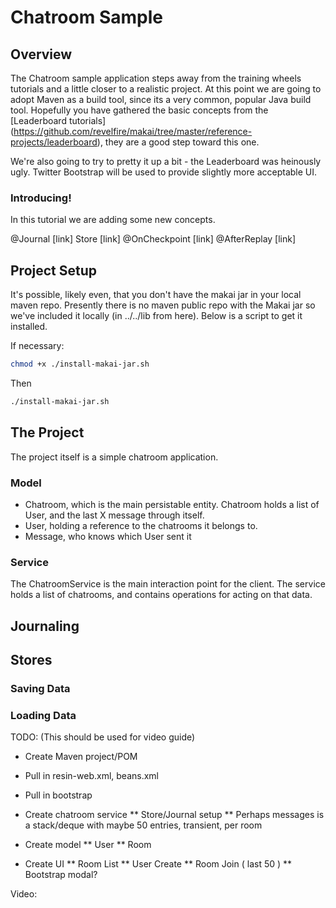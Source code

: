 # Chatroom Sample

## Overview

The Chatroom sample application steps away from the training wheels tutorials and a little closer to a realistic
project. At this point we are going to adopt Maven as a build tool, since its a very common, popular Java build
tool. Hopefully you have gathered the basic concepts from the [Leaderboard tutorials]
(https://github.com/revelfire/makai/tree/master/reference-projects/leaderboard), they are a good step toward this one.

We're also going to try to pretty it up a bit - the Leaderboard was heinously ugly. Twitter Bootstrap will be used to provide slightly more acceptable UI.

### Introducing!
In this tutorial we are adding some new concepts.

@Journal [link]
Store [link]
@OnCheckpoint [link]
@AfterReplay [link]

## Project Setup
It's possible, likely even, that you don't have the makai jar in your local maven repo. Presently there is no
maven public repo with the Makai jar so we've included it locally (in ../../lib from here). Below is a script
to get it installed.

If necessary:

```bash
chmod +x ./install-makai-jar.sh 
```
Then
```bash
./install-makai-jar.sh
```

## The Project
The project itself is a simple chatroom application.

### Model
* Chatroom, which is the main persistable entity. Chatroom holds a list of User, and the last X message through itself.
* User, holding a reference to the chatrooms it belongs to.
* Message, who knows which User sent it

### Service
The ChatroomService is the main interaction point for the client. The service holds a list of chatrooms, and contains
operations for acting on that data.

## Journaling

## Stores


### Saving Data

### Loading Data


TODO:  (This should be used for video guide)
* Create Maven project/POM
* Pull in resin-web.xml, beans.xml
* Pull in bootstrap
* Create chatroom service
** Store/Journal setup
** Perhaps messages is a stack/deque with maybe 50 entries, transient, per room

* Create model
** User
** Room

* Create UI
** Room List
** User Create
** Room Join ( last 50 )
** Bootstrap modal?

Video:
            
                                                                                                                                                                                                                                                                                                                                                                                                                                                                                                                                                                                                                                                                                                                                                                                                                                                                                                                                                                                                                                                                                                                                                                                                                                                                                                                                                                                                                                                                                                                                                                                                                                                                                                                                                                                                                                                                                                                                                                                                                                                                                                                                                                                                                                                                                                                                                                                                                                                                                                                                                                                                                                                                                                                                                                                                                                                                                                                                                                                                                                                                                                                                                                                                                                                                                                                                                                                                                                                                                                                                                                                                                                                                                                                                                                                                                                                                                                                                                                                                                                                                                                                                                                                                                                                                                                                                                                                                                                                                                                                                                                                                                                                                                                                                                                                                                                                                                                                                                                                                                                                                                                                                                                                                                                                                                                                                                                                                                                                                                                                                                                                                                                                                                                                                                                                                                                                                                                                                                                                                                                                                                                                                                                                                                                                                                                                                                                                                                                                                                                                                                                                                                                                                                                                                                                                                                                                                                                                                                                                                                                                                                                                                                                                                                                                                                                                                                                                                                                                                                                                                                                                                                                                                                                                                                                                                                                                                                                                                                                                                                                                                                                                                                                                                                                                                                                                                                                                                                                 